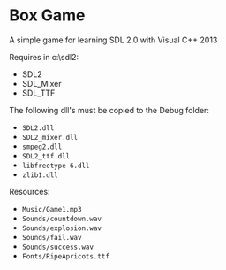 # Box Game

A simple game for learning SDL 2.0 with Visual C++ 2013

Requires in c:\sdl2: 
- SDL2
- SDL_Mixer
- SDL_TTF

The following dll's must be copied to the Debug folder:
- `SDL2.dll`
- `SDL2_mixer.dll`
- `smpeg2.dll`
- `SDL2_ttf.dll`
- `libfreetype-6.dll`
- `zlib1.dll`

Resources: 
- `Music/Game1.mp3`
- `Sounds/countdown.wav`
- `Sounds/explosion.wav`
- `Sounds/fail.wav`
- `Sounds/success.wav`
- `Fonts/RipeApricots.ttf`

